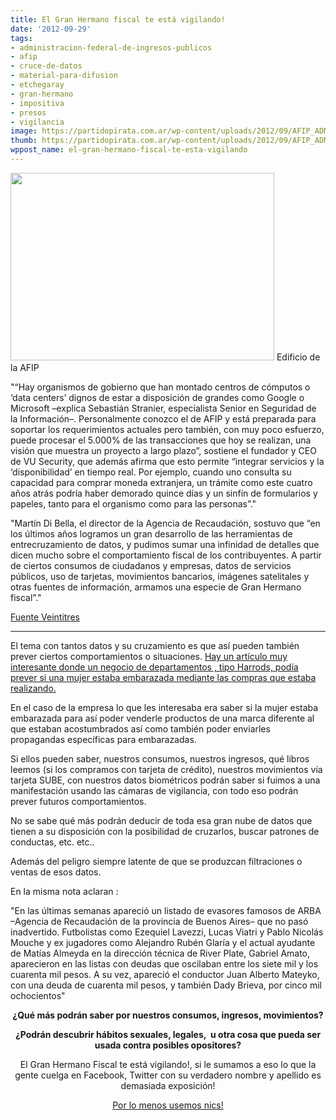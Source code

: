 ```yaml
---
title: El Gran Hermano fiscal te está vigilando!
date: '2012-09-29'
tags:
- administracion-federal-de-ingresos-publicos
- afip
- cruce-de-datos
- material-para-difusion
- etchegaray
- gran-hermano
- impositiva
- presos
- vigilancia
image: https://partidopirata.com.ar/wp-content/uploads/2012/09/AFIP_ADMINISTRACION_FEDERAL_DE_INGRESOS_PUBLICOS_WEB_00.jpg
thumb: https://partidopirata.com.ar/wp-content/uploads/2012/09/AFIP_ADMINISTRACION_FEDERAL_DE_INGRESOS_PUBLICOS_WEB_00-150x150.jpg
wppost_name: el-gran-hermano-fiscal-te-esta-vigilando
---
```


<a href="https://partidopirata.com.ar/wp-content/uploads/2012/09/AFIP_ADMINISTRACION_FEDERAL_DE_INGRESOS_PUBLICOS_WEB_00.jpg"><img class="size-full wp-image-6680" title="AFIP_ADMINISTRACION_FEDERAL_DE_INGRESOS_PUBLICOS_WEB_00" src="https://partidopirata.com.ar/wp-content/uploads/2012/09/AFIP_ADMINISTRACION_FEDERAL_DE_INGRESOS_PUBLICOS_WEB_00.jpg" alt="" width="422" height="300" /></a> Edificio de la AFIP


"“Hay organismos de gobierno que han montado centros de cómputos o ‘data centers’ dignos de estar a disposición de grandes como Google o Microsoft –explica Sebastián Stranier, especialista Senior en Seguridad de la Información–. Personalmente conozco el de AFIP y está preparada para soportar los requerimientos actuales pero también, con muy poco esfuerzo, puede procesar el 5.000% de las transacciones que hoy se realizan, una visión que muestra un proyecto a largo plazo”, sostiene el fundador y CEO de VU Security, que además afirma que esto permite “integrar servicios y la ‘disponibilidad’ en tiempo real. Por ejemplo, cuando uno consulta su capacidad para comprar moneda extranjera, un trámite como este cuatro años atrás podría haber demorado quince días y un sinfín de formularios y papeles, tanto para el organismo como para las personas”."

"Martín Di Bella, el director de la Agencia de Recaudación, sostuvo que “en los últimos años logramos un gran desarrollo de las herramientas de entrecruzamiento de datos, y pudimos sumar una infinidad de detalles que dicen mucho sobre el comportamiento fiscal de los contribuyentes. A partir de ciertos consumos de ciudadanos y empresas, datos de servicios públicos, uso de tarjetas, movimientos bancarios, imágenes satelitales y otras fuentes de información, armamos una especie de Gran Hermano fiscal”."

<a href="http://veintitres.infonews.com/nota-5390-portada-titulo.html" target="_blank">Fuente Veintitres</a>

<hr />

El tema con tantos datos y su cruzamiento es que así pueden también prever ciertos comportamientos o situaciones.
<a href="https://partidopirata.com.ar/5508/como-las-empresas-saben-tus-secretos">Hay un artículo muy interesante donde un negocio de departamentos , tipo Harrods, podía prever si una mujer estaba embarazada mediante las compras que estaba realizando.</a>

En el caso de la empresa lo que les interesaba era saber si la mujer estaba embarazada para así poder venderle productos de una marca diferente al que estaban acostumbrados así como también poder enviarles propagandas específicas para embarazadas.

Si ellos pueden saber, nuestros consumos, nuestros ingresos, qué libros leemos (si los compramos con tarjeta de crédito), nuestros movimientos vía tarjeta SUBE, con nuestros datos biométricos podrán saber si fuimos a una manifestación usando las cámaras de vigilancia, con todo eso podrán prever futuros comportamientos.

No se sabe qué más podrán deducir de toda esa gran nube de datos que tienen a su disposición con la posibilidad de cruzarlos, buscar patrones de conductas, etc. etc..

Además del peligro siempre latente de que se produzcan filtraciones o ventas de esos datos.

En la misma nota aclaran :

"En las últimas semanas apareció un listado de evasores famosos de ARBA –Agencia de Recaudación de la provincia de Buenos Aires– que no pasó inadvertido. Futbolistas como Ezequiel Lavezzi, Lucas Viatri y Pablo Nicolás Mouche y ex jugadores como Alejandro Rubén Glaría y el actual ayudante de Matías Almeyda en la dirección técnica de River Plate, Gabriel Amato, aparecieron en las listas con deudas que oscilaban entre los siete mil y los cuarenta mil pesos. A su vez, apareció el conductor Juan Alberto Mateyko, con una deuda de cuarenta mil pesos, y también Dady Brieva, por cinco mil ochocientos"
<p style="text-align: center;"><strong>¿Qué más podrán saber por nuestros consumos, ingresos, movimientos?</strong></p>
<p style="text-align: center;"><strong>¿Podrán descubrir hábitos sexuales, legales,  u otra cosa que pueda ser usada contra posibles opositores?</strong></p>
<p style="text-align: center;">El Gran Hermano Fiscal te está vigilando!, si le sumamos a eso lo que la gente cuelga en Facebook, Twitter con su verdadero nombre y apellido es demasiada exposición!</p>
<p style="text-align: center;"><a href="http://nicks.partidopirata.com.ar/">Por lo menos usemos nics!</a></p>
